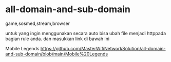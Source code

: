 # all-domain-and-sub-domain
game,sosmed,stream,browser


untuk yang ingin menggunakan secara auto bisa ubah file menjadi httppada bagian rule anda.
dan masukkan link di bawah ini

Mobile Legends
https://github.com/MasterWifiNetworkSolution/all-domain-and-sub-domain/blob/main/Mobile%20Legends
